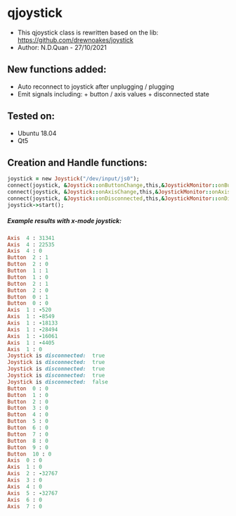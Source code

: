 # qjoystick
- This qjoystick class is rewritten based on the lib: https://github.com/drewnoakes/joystick
- Author: N.D.Quan - 27/10/2021

## New functions added:
- Auto reconnect to joystick after unplugging / plugging
- Emit signals including:
      + button / axis values
      + disconnected state

## Tested on:
- Ubuntu 18.04
- Qt5

## Creation and Handle functions:
```ruby
joystick = new Joystick("/dev/input/js0");
connect(joystick, &Joystick::onButtonChange,this,&JoystickMonitor::onButtonEvent);
connect(joystick, &Joystick::onAxisChange,this,&JoystickMonitor::onAxisEvent);
connect(joystick, &Joystick::onDisconnected,this,&JoystickMonitor::onDisconnectedEvent);
joystick->start();
```
##### Example results with x-mode joystick:
```ruby
Axis  4 : 31341
Axis  4 : 22535
Axis  4 : 0
Button  2 : 1
Button  2 : 0
Button  1 : 1
Button  1 : 0
Button  2 : 1
Button  2 : 0
Button  0 : 1
Button  0 : 0
Axis  1 : -520
Axis  1 : -8549
Axis  1 : -18133
Axis  1 : -28494
Axis  1 : -16061
Axis  1 : -4405
Axis  1 : 0
Joystick is disconnected:  true
Joystick is disconnected:  true
Joystick is disconnected:  true
Joystick is disconnected:  true
Joystick is disconnected:  false
Button  0 : 0
Button  1 : 0
Button  2 : 0
Button  3 : 0
Button  4 : 0
Button  5 : 0
Button  6 : 0
Button  7 : 0
Button  8 : 0
Button  9 : 0
Button  10 : 0
Axis  0 : 0
Axis  1 : 0
Axis  2 : -32767
Axis  3 : 0
Axis  4 : 0
Axis  5 : -32767
Axis  6 : 0
Axis  7 : 0
```

